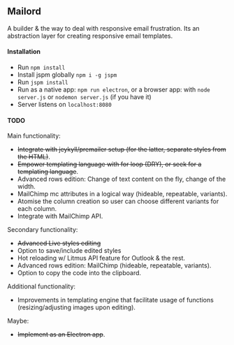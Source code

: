 ## Mailord

A builder &  the way to deal with responsive email frustration. Its an abstraction layer for creating responsive email templates.

#### Installation
- Run `npm install`
- Install jspm globally `npm i -g jspm`
- Run `jspm install`
- Run as a native app: `npm run electron`, or a browser app: with `node server.js` or `nodemon server.js` (if you have it)
- Server listens on `localhost:8080`

#### TODO
Main functionality:
- ~~Integrate with jeykyll/premailer setup (for the latter, separate styles from the HTML)~~.
- ~~Empower templating language with for loop (DRY), or seek for a templating language~~.
- Advanced rows edition: Change of text content on the fly, change of the width.
- MailChimp mc attributes in a logical way (hideable, repeatable, variants).
- Atomise the column creation so user can choose different variants for each column.
- Integrate with MailChimp API.

 
Secondary functionality:

- ~~Advanced Live styles editing~~
- Option to save/include edited styles
- Hot reloading w/ Litmus API feature for Outlook & the rest.
- Advanced rows edition: MailChimp (hideable, repeatable, variants).
- Option to copy the code into the clipboard.

Additional functionality: 

- Improvements in templating engine that facilitate usage of functions (resizing/adjusting images upon editing).

Maybe:
- ~~Implement as an Electron app~~.
